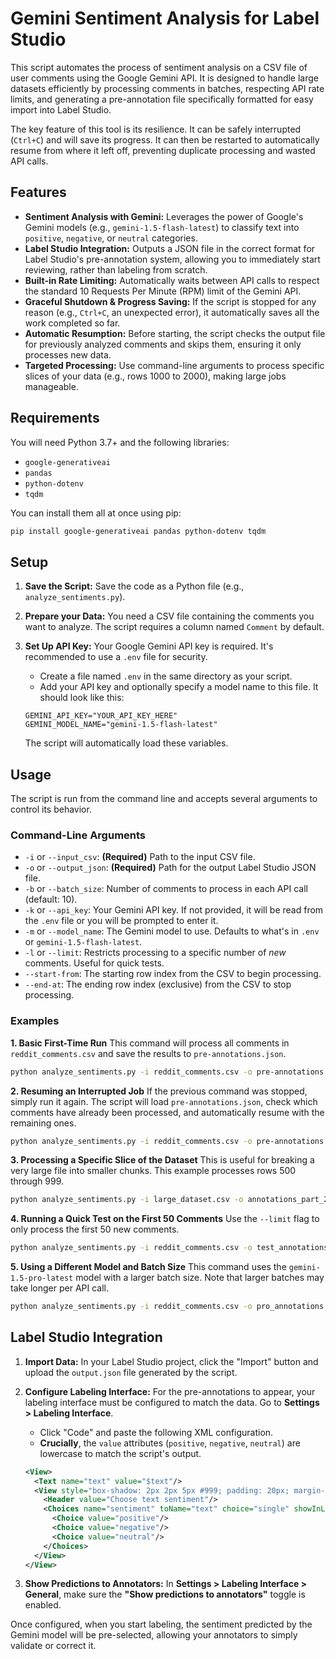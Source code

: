 # Gemini Sentiment Analysis for Label Studio

This script automates the process of sentiment analysis on a CSV file of user comments using the Google Gemini API. It is designed to handle large datasets efficiently by processing comments in batches, respecting API rate limits, and generating a pre-annotation file specifically formatted for easy import into Label Studio.

The key feature of this tool is its resilience. It can be safely interrupted (`Ctrl+C`) and will save its progress. It can then be restarted to automatically resume from where it left off, preventing duplicate processing and wasted API calls.

## Features

*   **Sentiment Analysis with Gemini:** Leverages the power of Google's Gemini models (e.g., `gemini-1.5-flash-latest`) to classify text into `positive`, `negative`, or `neutral` categories.
*   **Label Studio Integration:** Outputs a JSON file in the correct format for Label Studio's pre-annotation system, allowing you to immediately start reviewing, rather than labeling from scratch.
*   **Built-in Rate Limiting:** Automatically waits between API calls to respect the standard 10 Requests Per Minute (RPM) limit of the Gemini API.
*   **Graceful Shutdown & Progress Saving:** If the script is stopped for any reason (e.g., `Ctrl+C`, an unexpected error), it automatically saves all the work completed so far.
*   **Automatic Resumption:** Before starting, the script checks the output file for previously analyzed comments and skips them, ensuring it only processes new data.
*   **Targeted Processing:** Use command-line arguments to process specific slices of your data (e.g., rows 1000 to 2000), making large jobs manageable.

## Requirements

You will need Python 3.7+ and the following libraries:

*   `google-generativeai`
*   `pandas`
*   `python-dotenv`
*   `tqdm`

You can install them all at once using pip:
```bash
pip install google-generativeai pandas python-dotenv tqdm
```

## Setup

1.  **Save the Script:** Save the code as a Python file (e.g., `analyze_sentiments.py`).

2.  **Prepare your Data:** You need a CSV file containing the comments you want to analyze. The script requires a column named `Comment` by default.

3.  **Set Up API Key:** Your Google Gemini API key is required. It's recommended to use a `.env` file for security.
    *   Create a file named `.env` in the same directory as your script.
    *   Add your API key and optionally specify a model name to this file. It should look like this:

    ```.env
    GEMINI_API_KEY="YOUR_API_KEY_HERE"
    GEMINI_MODEL_NAME="gemini-1.5-flash-latest"
    ```
    The script will automatically load these variables.

## Usage

The script is run from the command line and accepts several arguments to control its behavior.

### Command-Line Arguments

*   `-i` or `--input_csv`: **(Required)** Path to the input CSV file.
*   `-o` or `--output_json`: **(Required)** Path for the output Label Studio JSON file.
*   `-b` or `--batch_size`: Number of comments to process in each API call (default: 10).
*   `-k` or `--api_key`: Your Gemini API key. If not provided, it will be read from the `.env` file or you will be prompted to enter it.
*   `-m` or `--model_name`: The Gemini model to use. Defaults to what's in `.env` or `gemini-1.5-flash-latest`.
*   `-l` or `--limit`: Restricts processing to a specific number of *new* comments. Useful for quick tests.
*   `--start-from`: The starting row index from the CSV to begin processing.
*   `--end-at`: The ending row index (exclusive) from the CSV to stop processing.

### Examples

**1. Basic First-Time Run**
This command will process all comments in `reddit_comments.csv` and save the results to `pre-annotations.json`.

```bash
python analyze_sentiments.py -i reddit_comments.csv -o pre-annotations.json
```

**2. Resuming an Interrupted Job**
If the previous command was stopped, simply run it again. The script will load `pre-annotations.json`, check which comments have already been processed, and automatically resume with the remaining ones.

```bash
python analyze_sentiments.py -i reddit_comments.csv -o pre-annotations.json
```

**3. Processing a Specific Slice of the Dataset**
This is useful for breaking a very large file into smaller chunks. This example processes rows 500 through 999.

```bash
python analyze_sentiments.py -i large_dataset.csv -o annotations_part_2.json --start-from 500 --end-at 1000
```

**4. Running a Quick Test on the First 50 Comments**
Use the `--limit` flag to only process the first 50 new comments.

```bash
python analyze_sentiments.py -i reddit_comments.csv -o test_annotations.json --limit 50
```

**5. Using a Different Model and Batch Size**
This command uses the `gemini-1.5-pro-latest` model with a larger batch size. Note that larger batches may take longer per API call.

```bash
python analyze_sentiments.py -i reddit_comments.csv -o pro_annotations.json --model_name "gemini-1.5-pro-latest" --batch_size 25
```

## Label Studio Integration

1.  **Import Data:** In your Label Studio project, click the "Import" button and upload the `output.json` file generated by the script.

2.  **Configure Labeling Interface:** For the pre-annotations to appear, your labeling interface must be configured to match the data. Go to **Settings > Labeling Interface**.
    *   Click "Code" and paste the following XML configuration.
    *   **Crucially**, the `value` attributes (`positive`, `negative`, `neutral`) are lowercase to match the script's output.

    ```xml
    <View>
      <Text name="text" value="$text"/>
      <View style="box-shadow: 2px 2px 5px #999; padding: 20px; margin-top: 2em; border-radius: 5px;">
        <Header value="Choose text sentiment"/>
        <Choices name="sentiment" toName="text" choice="single" showInLine="true">
          <Choice value="positive"/>
          <Choice value="negative"/>
          <Choice value="neutral"/>
        </Choices>
      </View>
    </View>
    ```

3.  **Show Predictions to Annotators:** In **Settings > Labeling Interface > General**, make sure the **"Show predictions to annotators"** toggle is enabled.

Once configured, when you start labeling, the sentiment predicted by the Gemini model will be pre-selected, allowing your annotators to simply validate or correct it.